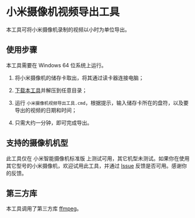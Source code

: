 # 小米摄像机视频导出工具

本工具可将小米摄像机录制的视频以小时为单位导出。

## 使用步骤

本工具需要在 Windows 64 位系统上运行。

1. 将小米摄像机的储存卡取出，将其通过读卡器连接电脑；

2. [下载本工具](https://github.com/tasy5kg/MiCameraVideoExporter/archive/refs/tags/1.zip)并解压到任意目录；

3. 运行 ```小米摄像机视频导出工具.cmd```，根据提示，输入储存卡所在的盘符，以及要导出的视频的日期和时间；

4. 只需大约一分钟，即可完成导出。

## 支持的摄像机机型

此工具仅在 小米智能摄像机标准版 上测试可用，其它机型未测试。如果你在使用其它型号的小米摄像机，欢迎试用此工具，并通过 [Issue](https://github.com/tasy5kg/MiCameraVideoExporter/issues) 反馈是否可用。感谢你的反馈。

## 第三方库

本工具调用了第三方库 [ffmpeg](https://ffmpeg.org/)。